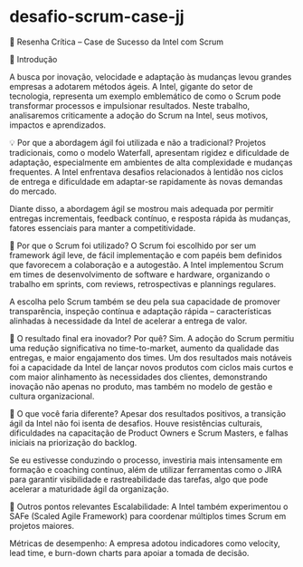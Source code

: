 # desafio-scrum-case-jj

📝 Resenha Crítica – Case de Sucesso da Intel com Scrum

📌 Introdução

A busca por inovação, velocidade e adaptação às mudanças levou grandes empresas a adotarem métodos ágeis. A Intel, gigante do setor de tecnologia, representa um exemplo emblemático de como o Scrum pode transformar processos e impulsionar resultados. Neste trabalho, analisaremos criticamente a adoção do Scrum na Intel, seus motivos, impactos e aprendizados.

💡 Por que a abordagem ágil foi utilizada e não a tradicional?
Projetos tradicionais, como o modelo Waterfall, apresentam rigidez e dificuldade de adaptação, especialmente em ambientes de alta complexidade e mudanças frequentes. A Intel enfrentava desafios relacionados à lentidão nos ciclos de entrega e dificuldade em adaptar-se rapidamente às novas demandas do mercado.

Diante disso, a abordagem ágil se mostrou mais adequada por permitir entregas incrementais, feedback contínuo, e resposta rápida às mudanças, fatores essenciais para manter a competitividade.

🔁 Por que o Scrum foi utilizado?
O Scrum foi escolhido por ser um framework ágil leve, de fácil implementação e com papéis bem definidos que favorecem a colaboração e a autogestão. A Intel implementou Scrum em times de desenvolvimento de software e hardware, organizando o trabalho em sprints, com reviews, retrospectivas e plannings regulares.

A escolha pelo Scrum também se deu pela sua capacidade de promover transparência, inspeção contínua e adaptação rápida – características alinhadas à necessidade da Intel de acelerar a entrega de valor.

🚀 O resultado final era inovador? Por quê?
Sim. A adoção do Scrum permitiu uma redução significativa no time-to-market, aumento da qualidade das entregas, e maior engajamento dos times. Um dos resultados mais notáveis foi a capacidade da Intel de lançar novos produtos com ciclos mais curtos e com maior alinhamento às necessidades dos clientes, demonstrando inovação não apenas no produto, mas também no modelo de gestão e cultura organizacional.

🔧 O que você faria diferente?
Apesar dos resultados positivos, a transição ágil da Intel não foi isenta de desafios. Houve resistências culturais, dificuldades na capacitação de Product Owners e Scrum Masters, e falhas iniciais na priorização do backlog.

Se eu estivesse conduzindo o processo, investiria mais intensamente em formação e coaching contínuo, além de utilizar ferramentas como o JIRA para garantir visibilidade e rastreabilidade das tarefas, algo que pode acelerar a maturidade ágil da organização.

🌟 Outros pontos relevantes
Escalabilidade: A Intel também experimentou o SAFe (Scaled Agile Framework) para coordenar múltiplos times Scrum em projetos maiores.

Métricas de desempenho: A empresa adotou indicadores como velocity, lead time, e burn-down charts para apoiar a tomada de decisão.

